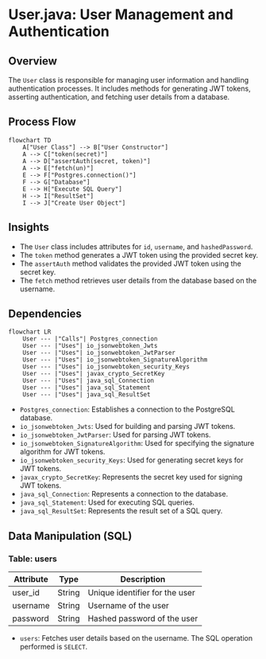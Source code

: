 # User.java: User Management and Authentication

## Overview
The `User` class is responsible for managing user information and handling authentication processes. It includes methods for generating JWT tokens, asserting authentication, and fetching user details from a database.

## Process Flow
```mermaid
flowchart TD
    A["User Class"] --> B["User Constructor"]
    A --> C["token(secret)"]
    A --> D["assertAuth(secret, token)"]
    A --> E["fetch(un)"]
    E --> F["Postgres.connection()"]
    F --> G["Database"]
    E --> H["Execute SQL Query"]
    H --> I["ResultSet"]
    I --> J["Create User Object"]
```

## Insights
- The `User` class includes attributes for `id`, `username`, and `hashedPassword`.
- The `token` method generates a JWT token using the provided secret key.
- The `assertAuth` method validates the provided JWT token using the secret key.
- The `fetch` method retrieves user details from the database based on the username.

## Dependencies
```mermaid
flowchart LR
    User --- |"Calls"| Postgres_connection
    User --- |"Uses"| io_jsonwebtoken_Jwts
    User --- |"Uses"| io_jsonwebtoken_JwtParser
    User --- |"Uses"| io_jsonwebtoken_SignatureAlgorithm
    User --- |"Uses"| io_jsonwebtoken_security_Keys
    User --- |"Uses"| javax_crypto_SecretKey
    User --- |"Uses"| java_sql_Connection
    User --- |"Uses"| java_sql_Statement
    User --- |"Uses"| java_sql_ResultSet
```

- `Postgres_connection`: Establishes a connection to the PostgreSQL database.
- `io_jsonwebtoken_Jwts`: Used for building and parsing JWT tokens.
- `io_jsonwebtoken_JwtParser`: Used for parsing JWT tokens.
- `io_jsonwebtoken_SignatureAlgorithm`: Used for specifying the signature algorithm for JWT tokens.
- `io_jsonwebtoken_security_Keys`: Used for generating secret keys for JWT tokens.
- `javax_crypto_SecretKey`: Represents the secret key used for signing JWT tokens.
- `java_sql_Connection`: Represents a connection to the database.
- `java_sql_Statement`: Used for executing SQL queries.
- `java_sql_ResultSet`: Represents the result set of a SQL query.

## Data Manipulation (SQL)
### Table: users
| Attribute  | Type   | Description                  |
|------------|--------|------------------------------|
| user_id    | String | Unique identifier for the user|
| username   | String | Username of the user         |
| password   | String | Hashed password of the user  |

- `users`: Fetches user details based on the username. The SQL operation performed is `SELECT`.

